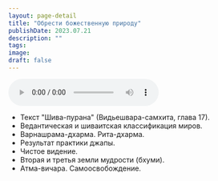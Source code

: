```yaml
---
layout: page-detail
title: "Обрести божественную природу"
publishDate: 2023.07.21
description: ""
tags:
image:
draft: false
---
```


<audio title="2023.07.21 - Обрести божественную природу.mp3" src="/upload/iblock/d05/d0559dcf72329335586b4a2582f27137.mp3" controls=""></audio>

* Текст "Шива-пурана" (Видьешвара-самхита, глава 17).
* Ведантическая и шиваитская классификация миров.
* Варнашрама-дхарма. Рита-дхарма.
* Результат практики джапы.
* Чистое видение.
* Вторая и третья земли мудрости (бхуми).
* Атма-вичара. Самоосвобождение.

  
